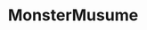 ---
title: MonsterMusume
crosslinks:
- u_imguralbumbot
- youtubefactsbot
- livven
- youtubot
- anime
- KissAnime
- Pixiv
- TwoBestFriendsPlay
- DragonMaid
- botpopularitybot
- Animemes
- autourbanbot
- YouShouldKnow
- OnePiece
- thighdeology
- marijuanaenthusiasts
- anti_gif_bot
- theydidthemath
- RimWorld
- botwatch
---